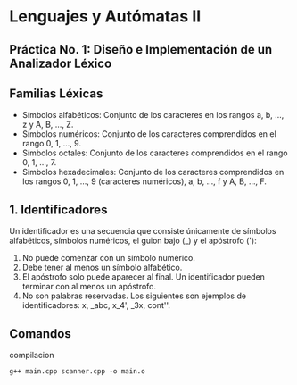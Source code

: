 # Lenguajes y Autómatas II
## Práctica No. 1: Diseño e Implementación de un Analizador Léxico

## Familias Léxicas
* Símbolos alfabéticos: Conjunto de los caracteres en los rangos a, b, …, z y A, B, …, Z.
* Símbolos numéricos: Conjunto de los caracteres comprendidos en el rango 0, 1, …, 9.
* Símbolos octales: Conjunto de los caracteres comprendidos en el rango 0, 1, …, 7.
* Símbolos hexadecimales: Conjunto de los caracteres comprendidos en los rangos 0, 1, …, 9
(caracteres numéricos), a, b, …, f y A, B, …, F.

## 1. Identificadores
Un identificador es una secuencia que consiste únicamente de símbolos alfabéticos, símbolos numéricos, el
guion bajo (_) y el apóstrofo ('):
1. No puede comenzar con un símbolo numérico.
2. Debe tener al menos un símbolo alfabético.
3. El apóstrofo solo puede aparecer al final. Un identificador pueden terminar con al menos un apóstrofo.
4. No son palabras reservadas.
Los siguientes son ejemplos de identificadores: x, _abc, x_4', _3x, cont''.

## Comandos
compilacion
```
g++ main.cpp scanner.cpp -o main.o
```
